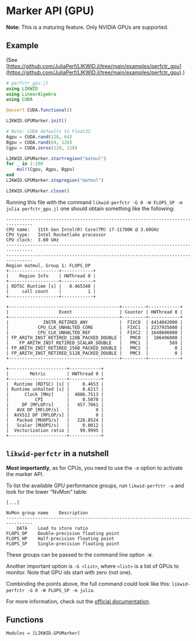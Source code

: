 # Marker API (GPU)

**Note:** This is a maturing feature. Only NVIDIA GPUs are supported.

## Example

(See [https://github.com/JuliaPerf/LIKWID.jl/tree/main/examples/perfctr_gpu](https://github.com/JuliaPerf/LIKWID.jl/tree/main/examples/perfctr_gpu).)

```julia
# perfctr_gpu.jl
using LIKWID
using LinearAlgebra
using CUDA

@assert CUDA.functional()

LIKWID.GPUMarker.init()

# Note: CUDA defaults to Float32
Agpu = CUDA.rand(128, 64)
Bgpu = CUDA.rand(64, 128)
Cgpu = CUDA.zeros(128, 128)

LIKWID.GPUMarker.startregion("matmul")
for _ in 1:100
    mul!(Cgpu, Agpu, Bgpu)
end
LIKWID.GPUMarker.stopregion("matmul")

LIKWID.GPUMarker.close()
```

Running this file with the command `likwid-perfctr -G 0 -W FLOPS_SP -m julia perfctr_gpu.jl` one should obtain something like the following:
```
--------------------------------------------------------------------------------
CPU name:	11th Gen Intel(R) Core(TM) i7-11700K @ 3.60GHz
CPU type:	Intel Rocketlake processor
CPU clock:	3.60 GHz
--------------------------------------------------------------------------------
--------------------------------------------------------------------------------
Region matmul, Group 1: FLOPS_DP
+-------------------+------------+
|    Region Info    | HWThread 0 |
+-------------------+------------+
| RDTSC Runtime [s] |   0.465348 |
|     call count    |          1 |
+-------------------+------------+

+------------------------------------------+---------+------------+
|                   Event                  | Counter | HWThread 0 |
+------------------------------------------+---------+------------+
|             INSTR_RETIRED_ANY            |  FIXC0  | 4414042000 |
|           CPU_CLK_UNHALTED_CORE          |  FIXC1  | 2237935000 |
|           CPU_CLK_UNHALTED_REF           |  FIXC2  | 1648606000 |
| FP_ARITH_INST_RETIRED_128B_PACKED_DOUBLE |   PMC0  |  106496000 |
|    FP_ARITH_INST_RETIRED_SCALAR_DOUBLE   |   PMC1  |        569 |
| FP_ARITH_INST_RETIRED_256B_PACKED_DOUBLE |   PMC2  |          0 |
| FP_ARITH_INST_RETIRED_512B_PACKED_DOUBLE |   PMC3  |          0 |
+------------------------------------------+---------+------------+

+----------------------+------------+
|        Metric        | HWThread 0 |
+----------------------+------------+
|  Runtime (RDTSC) [s] |     0.4653 |
| Runtime unhalted [s] |     0.6217 |
|      Clock [MHz]     |  4886.7513 |
|          CPI         |     0.5070 |
|     DP [MFLOP/s]     |   457.7061 |
|   AVX DP [MFLOP/s]   |          0 |
|  AVX512 DP [MFLOP/s] |          0 |
|   Packed [MUOPS/s]   |   228.8524 |
|   Scalar [MUOPS/s]   |     0.0012 |
|  Vectorization ratio |    99.9995 |
+----------------------+------------+
```

## `likwid-perfctr` in a nutshell

**Most importantly**, as for CPUs, you need to use the `-m` option to activate the marker API.

To list the available GPU performance groups, run `likwid-perfctr -a` and look for the lower "NvMon" table:
```
[...]

NvMon group name	Description
--------------------------------------------------------------------------------
    DATA	Load to store ratio
FLOPS_DP	Double-precision floating point
FLOPS_HP	Half-precision floating point
FLOPS_SP	Single-precision floating point
```
These groups can be passed to the command line option `-W`.

Another important option is `-G <list>`, where `<list>` is a list of GPUs to monitor. Note that GPU ids start with zero (not one).

Combinding the points above, the full command could look like this: `likwid-perfctr -G 0 -W FLOPS_SP -m julia`.

For more information, check out the [official documentation](https://github.com/RRZE-HPC/likwid/wiki/likwid-perfctr).

## Functions

```@autodocs
Modules = [LIKWID.GPUMarker]
```
